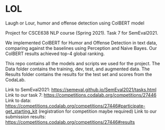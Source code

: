 # LOL
Laugh or Lour, humor and offense detection using ColBERT model

Project for CSCE638 NLP course (Spring 2021). Task 7 for SemEval2021.

We implemented ColBERT for Humor and Offense Detection in text data, comparing against the baselines using Perception and Naive Bayes. Our ColBERT results achieved top-4 global ranking.

This repo contains all the models and scripts we used for the project.
The Data folder contains the training, dev, test, and augmented data.
The Results folder contains the results for the test set and scores from the CodaLab.

Link to SemEval2021: https://semeval.github.io/SemEval2021/tasks.html 
Link to our task 7: https://competitions.codalab.org/competitions/27446 
Link to data: https://competitions.codalab.org/competitions/27446#participate-get_starting_kit (registration for competition maybe required) 
Link to our submission results: https://competitions.codalab.org/competitions/27446#results 
